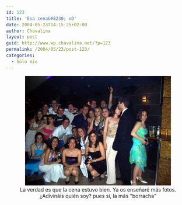 ```yaml
---
id: 123
title: 'Esa cena&#8230; xD'
date: 2004-05-23T14:15:25+02:00
author: Chavalina
layout: post
guid: http://www.wp.chavalina.net/?p=123
permalink: /2004/05/23/post-123/
categories:
  - Sólo mío
---
```

<p align="center">
  <a href="imagenes/fotos/cenagestion.jpg"><img src="/imagenes/fotos/thumbs/cenagestion.jpg" width="400" height="300" border="0" /></a><br />La verdad es que la cena estuvo bien. Ya os ense&ntilde;ar&eacute; m&aacute;s fotos.<br />&iquest;Adivin&aacute;is qui&eacute;n soy? pues s&iacute;, la m&aacute;s "borracha"
</p>